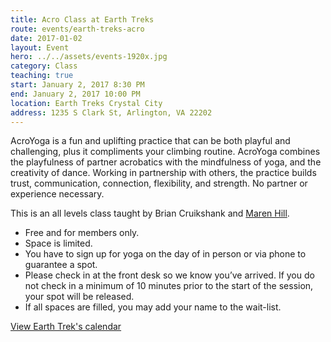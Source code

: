 ```yaml
---
title: Acro Class at Earth Treks
route: events/earth-treks-acro
date: 2017-01-02
layout: Event
hero: ../../assets/events-1920x.jpg
category: Class
teaching: true
start: January 2, 2017 8:30 PM
end: January 2, 2017 10:00 PM
location: Earth Treks Crystal City
address: 1235 S Clark St, Arlington, VA 22202
---
```


AcroYoga is a fun and uplifting practice that can be both playful and challenging, plus it compliments your climbing routine. AcroYoga combines the playfulness of partner acrobatics with the mindfulness of yoga, and the creativity of dance. Working in partnership with others, the practice builds trust, communication, connection, flexibility, and strength. No partner or experience necessary.

This is an all levels class taught by Brian Cruikshank and [Maren Hill](https://marenacroyoga.com/ "Visit Maren's website").
* Free and for members only.
* Space is limited.
* You have to sign up for yoga on the day of in person or via phone to guarantee a spot.
* Please check in at the front desk so we know you’ve arrived. If you do not check in a minimum of 10 minutes prior to the start of the session, your spot will be released.
* If all spaces are filled, you may add your name to the wait-list.

[View Earth Trek's calendar](https://www.earthtreksclimbing.com/calendar/crystalcity/)

